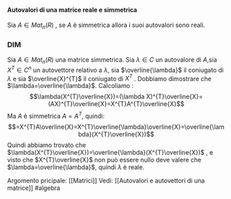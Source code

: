 
#### Autovalori di una matrice reale e simmetrica
Sia $A\in Mat_{n}(R)$ , se $A$ è simmetrica allora i suoi autovalori sono reali.
### DIM
Sia $A\in Mat_{n}(R)$ una matrice simmetrica.
Sia $\lambda\in C$ un autovalore di $A$,sia $X^{T}\in C^{n}$ un autovettore relativo a $\lambda$, sia $\overline{\lambda}$ il coniugato di $\lambda$ e sia $\overline{X}^{T}$ il coniugato di $X^{T}$ .
Dobbiamo dimostrare che $\lambda=\overline{\lambda}$.
Calcoliamo :$$\lambda(X^{T}\overline{X})=(\lambda X)^{T}\overline{X}=(AX)^{T}\overline{X}=X^{T}A^{T}\overline{X}$$
Ma $A$ è simmetrica $A=A^{T}$, quindi:$$=X^{T}A\overline{X}=X^{T}\overline{\lambda}\overline{X}=\overline{\lambda}(X^{T}\overline{X})$$
Quindi abbiamo trovato che $\lambda(X^{T}\overline{X})=\overline{\lambda}(X^{T}\overline{X})$ , e visto che $X^{T}\overline{X}$ non può essere nullo deve valere che $\lambda=\overline{\lambda}$, quindi $\lambda$ è reale.

Argomento pricipale: [[Matrici]]
Vedi: [[Autovalori e autovettori di una matrice]]
#algebra 